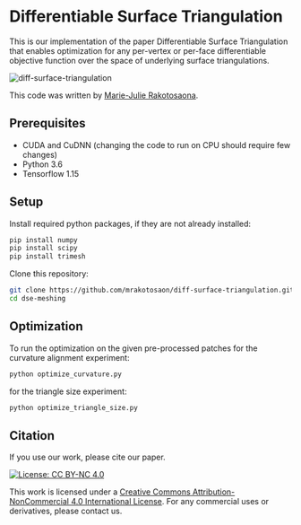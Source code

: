 # Differentiable Surface Triangulation
This is our implementation of the paper Differentiable Surface Triangulation that enables optimization for any per-vertex or per-face differentiable objective function over the space of underlying surface triangulations.


![diff-surface-triangulation](img/diff_surface_triangulation.png "Differentiable Surface Triangulation")


This code was written by [Marie-Julie Rakotosaona](http://www.lix.polytechnique.fr/Labo/Marie-Julie.RAKOTOSAONA/).

## Prerequisites
* CUDA and CuDNN (changing the code to run on CPU should require few changes)
* Python 3.6
* Tensorflow 1.15

## Setup
Install required python packages, if they are not already installed:
``` bash
pip install numpy
pip install scipy
pip install trimesh
```


Clone this repository:
``` bash
git clone https://github.com/mrakotosaon/diff-surface-triangulation.git
cd dse-meshing
```

## Optimization

To run the optimization on the given pre-processed patches for the curvature alignment experiment:
``` bash
python optimize_curvature.py
```
for the triangle size experiment:
``` bash
python optimize_triangle_size.py
```





## Citation
If you use our work, please cite our paper.


[![License: CC BY-NC 4.0](https://img.shields.io/badge/License-CC%20BY--NC%204.0-lightgrey.svg)](https://creativecommons.org/licenses/by-nc/4.0/)

This work is licensed under a [Creative Commons Attribution-NonCommercial 4.0 International License](http://creativecommons.org/licenses/by-nc/4.0/). For any commercial uses or derivatives, please contact us.
